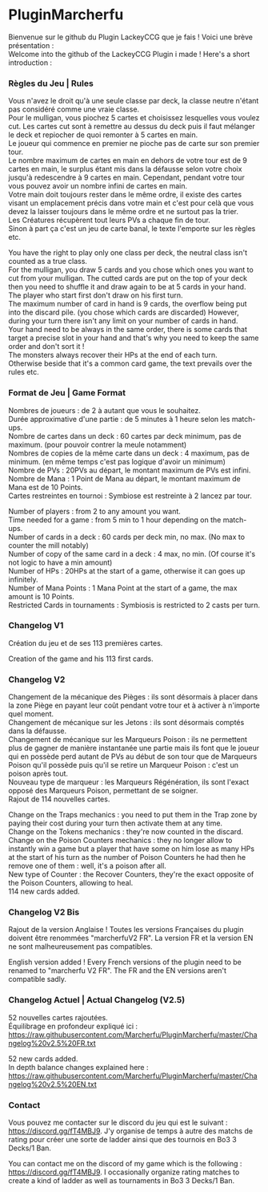 # PluginMarcherfu
Bienvenue sur le github du Plugin LackeyCCG que je fais ! Voici une brève présentation :  
Welcome into the github of the LackeyCCG Plugin i made ! Here's a short introduction :

### Règles du Jeu | Rules
Vous n'avez le droit qu'à une seule classe par deck, la classe neutre n'étant pas considéré comme une vraie classe.  
Pour le mulligan, vous piochez 5 cartes et choisissez lesquelles vous voulez cut. Les cartes cut sont à remettre au dessus du deck puis il faut mélanger le deck et repiocher de quoi remonter à 5 cartes en main.  
Le joueur qui commence en premier ne pioche pas de carte sur son premier tour.  
Le nombre maximum de cartes en main en dehors de votre tour est de 9 cartes en main, le surplus étant mis dans la défausse selon votre choix jusqu'à redescendre à 9 cartes en main. Cependant, pendant votre tour vous pouvez avoir un nombre infini de cartes en main.  
Votre main doit toujours rester dans le même ordre, il existe des cartes visant un emplacement précis dans votre main et c'est pour celà que vous devez la laisser toujours dans le même ordre et ne surtout pas la trier.  
Les Créatures récupèrent tout leurs PVs a chaque fin de tour.  
Sinon à part ça c'est un jeu de carte banal, le texte l'emporte sur les règles etc.  
  
You have the right to play only one class per deck, the neutral class isn't counted as a true class.  
For the mulligan, you draw 5 cards and you chose which ones you want to cut from your mulligan. The cutted cards are put on the top of your deck then you need to shuffle it and draw again to be at 5 cards in your hand.  
The player who start first don't draw on his first turn.  
The maximum number of card in hand is 9 cards, the overflow being put into the discard pile. (you chose which cards are discarded) However, during your turn there isn't any limit on your number of cards in hand.  
Your hand need to be always in the same order, there is some cards that target a precise slot in your hand and that's why you need to keep the same order and don't sort it !  
The monsters always recover their HPs at the end of each turn.  
Otherwise beside that it's a common card game, the text prevails over the rules etc.  
  
### Format de Jeu | Game Format
Nombres de joueurs : de 2 à autant que vous le souhaitez.  
Durée approximative d'une partie : de 5 minutes à 1 heure selon les match-ups.  
Nombre de cartes dans un deck : 60 cartes par deck minimum, pas de maximum. (pour pouvoir contrer la meule notamment)  
Nombres de copies de la même carte dans un deck : 4 maximum, pas de minimum. (en même temps c'est pas logique d'avoir un minimum)  
Nombre de PVs : 20PVs au départ, le montant maximum de PVs est infini.  
Nombre de Mana : 1 Point de Mana au départ, le montant maximum de Mana est de 10 Points.  
Cartes restreintes en tournoi : Symbiose est restreinte à 2 lancez par tour.  
  
Number of players : from 2 to any amount you want.  
Time needed for a game : from 5 min to 1 hour depending on the match-ups.  
Number of cards in a deck : 60 cards per deck min, no max. (No max to counter the mill notably)  
Number of copy of the same card in a deck : 4 max, no min. (Of course it's not logic to have a min amount)  
Number of HPs : 20HPs at the start of a game, otherwise it can goes up infinitely.  
Number of Mana Points : 1 Mana Point at the start of a game, the max amount is 10 Points.  
Restricted Cards in tournaments : Symbiosis is restricted to 2 casts per turn.  
  
### Changelog V1
Création du jeu et de ses 113 premières cartes.  
  
Creation of the game and his 113 first cards.  
  
### Changelog V2
Changement de la mécanique des Pièges : ils sont désormais à placer dans la zone Piège en payant leur coût pendant votre tour et à activer à n'importe quel moment.  
Changement de mécanique sur les Jetons : ils sont désormais comptés dans la défausse.  
Changement de mécanique sur les Marqueurs Poison : ils ne permettent plus de gagner de manière instantanée une partie mais ils font que le joueur qui en possède perd autant de PVs au début de son tour que de Marqueurs Poison qu'il possède puis qu'il se retire un Marqueur Poison : c'est un poison après tout.  
Nouveau type de marqueur : les Marqueurs Régénération, ils sont l'exact opposé des Marqueurs Poison, permettant de se soigner.  
Rajout de 114 nouvelles cartes.  
  
Change on the Traps mechanics : you need to put them in the Trap zone by paying their cost during your turn then activate them at any time.  
Change on the Tokens mechanics : they're now counted in the discard.  
Change on the Poison Counters mechanics : they no longer allow to instantly win a game but a player that have some on him lose as many HPs at the start of his turn as the number of Poison Counters he had then he remove one of them : well, it's a poison after all.  
New type of Counter : the Recover Counters, they're the exact opposite of the Poison Counters, allowing to heal.  
114 new cards added.  
  
### Changelog V2 Bis
Rajout de la version Anglaise ! Toutes les versions Françaises du plugin doivent être renommées "marcherfuV2 FR". La version FR et la version EN ne sont malheureusement pas compatibles.  
  
English version added ! Every French versions of the plugin need to be renamed to "marcherfu V2 FR". The FR and the EN versions aren't compatible sadly.  
  
### Changelog Actuel | Actual Changelog (V2.5)
52 nouvelles cartes rajoutées.  
Équilibrage en profondeur expliqué ici :  
https://raw.githubusercontent.com/Marcherfu/PluginMarcherfu/master/Changelog%20v2.5%20FR.txt  
  
52 new cards added.  
In depth balance changes explained here :  
https://raw.githubusercontent.com/Marcherfu/PluginMarcherfu/master/Changelog%20v2.5%20EN.txt  
  
### Contact
Vous pouvez me contacter sur le discord du jeu qui est le suivant : https://discord.gg/fT4MBJ9. J'y organise de temps à autre des matchs de rating pour créer une sorte de ladder ainsi que des tournois en Bo3 3 Decks/1 Ban.  
  
You can contact me on the discord of my game which is the following : https://discord.gg/fT4MBJ9. I occasionally organize rating matches to create a kind of ladder as well as tournaments in Bo3 3 Decks/1 Ban.
